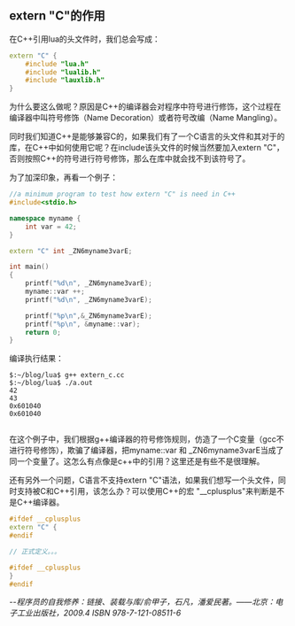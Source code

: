 ## extern "C"的作用
在C++引用lua的头文件时，我们总会写成：

```c++
extern "C" {
    #include "lua.h"
    #include "lualib.h"
    #include "lauxlib.h"
}
```
为什么要这么做呢？原因是C++的编译器会对程序中符号进行修饰，这个过程在编译器中叫符号修饰（Name Decoration）或者符号改编（Name Mangling）。

同时我们知道C++是能够兼容C的，如果我们有了一个C语言的头文件和其对于的库，在C++中如何使用它呢？在include该头文件的时候当然要加入extern "C"，否则按照C++的符号进行符号修饰，那么在库中就会找不到该符号了。

为了加深印象，再看一个例子：
```c++
//a minimum program to test how extern "C" is need in C++
#include<stdio.h>

namespace myname {
    int var = 42;
}

extern "C" int _ZN6myname3varE;

int main()
{
    printf("%d\n", _ZN6myname3varE);
    myname::var ++;
    printf("%d\n", _ZN6myname3varE);

    printf("%p\n",&_ZN6myname3varE);
    printf("%p\n", &myname::var);
    return 0;
}
```
编译执行结果：
```
$:~/blog/lua$ g++ extern_c.cc
$:~/blog/lua$ ./a.out
42
43
0x601040
0x601040


```
在这个例子中，我们根据g++编译器的符号修饰规则，仿造了一个C变量（gcc不进行符号修饰），欺骗了编译器，把myname::var 和 _ZN6myname3varE当成了同一个变量了。这怎么有点像是c++中的引用？这里还是有些不是很理解。

还有另外一个问题，C语言不支持extern "C"语法，如果我们想写一个头文件，同时支持被C和C++引用，该怎么办？可以使用C++的宏 "__cplusplus"来判断是不是C++编译器。
```c++
#ifdef __cplusplus
extern "C" {
#endif

// 正式定义。。。

#ifdef __cplusplus
}
#endif

```

--<cite>程序员的自我修养：链接、装载与库/俞甲子，石凡，潘爱民著。——北京：电子工业出版社，2009.4 ISBN 978-7-121-08511-6 <cite>
